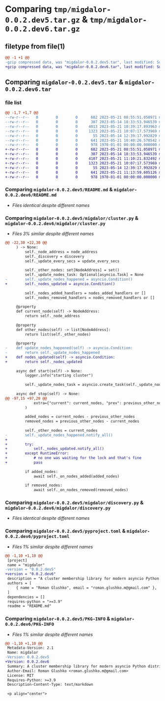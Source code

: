 # Comparing `tmp/migdalor-0.0.2.dev5.tar.gz` & `tmp/migdalor-0.0.2.dev6.tar.gz`

## filetype from file(1)

```diff
@@ -1 +1 @@
-gzip compressed data, was "migdalor-0.0.2.dev5.tar", last modified: Sun May 21 10:40:26 2023, max compression
+gzip compressed data, was "migdalor-0.0.2.dev6.tar", last modified: Sun May 21 11:13:59 2023, max compression
```

## Comparing `migdalor-0.0.2.dev5.tar` & `migdalor-0.0.2.dev6.tar`

### file list

```diff
@@ -1,7 +1,7 @@
--rw-r--r--   0        0        0      682 2023-05-21 08:55:51.058971 migdalor-0.0.2.dev5/README.md
--rw-r--r--   0        0        0      307 2023-05-14 18:33:53.946539 migdalor-0.0.2.dev5/migdalor/__init__.py
--rw-r--r--   0        0        0     4013 2023-05-21 10:39:17.893963 migdalor-0.0.2.dev5/migdalor/cluster.py
--rw-r--r--   0        0        0     1323 2023-05-21 10:07:17.573969 migdalor-0.0.2.dev5/migdalor/discovery.py
--rw-r--r--   0        0        0       55 2023-05-14 12:39:17.992829 migdalor-0.0.2.dev5/migdalor/logger.py
--rw-r--r--   0        0        0      641 2023-05-21 10:40:26.578542 migdalor-0.0.2.dev5/pyproject.toml
--rw-r--r--   0        0        0      978 1970-01-01 00:00:00.000000 migdalor-0.0.2.dev5/PKG-INFO
+-rw-r--r--   0        0        0      682 2023-05-21 08:55:51.058971 migdalor-0.0.2.dev6/README.md
+-rw-r--r--   0        0        0      307 2023-05-14 18:33:53.946539 migdalor-0.0.2.dev6/migdalor/__init__.py
+-rw-r--r--   0        0        0     4107 2023-05-21 11:10:21.832492 migdalor-0.0.2.dev6/migdalor/cluster.py
+-rw-r--r--   0        0        0     1323 2023-05-21 10:07:17.573969 migdalor-0.0.2.dev6/migdalor/discovery.py
+-rw-r--r--   0        0        0       55 2023-05-14 12:39:17.992829 migdalor-0.0.2.dev6/migdalor/logger.py
+-rw-r--r--   0        0        0      641 2023-05-21 11:13:59.605126 migdalor-0.0.2.dev6/pyproject.toml
+-rw-r--r--   0        0        0      978 1970-01-01 00:00:00.000000 migdalor-0.0.2.dev6/PKG-INFO
```

### Comparing `migdalor-0.0.2.dev5/README.md` & `migdalor-0.0.2.dev6/README.md`

 * *Files identical despite different names*

### Comparing `migdalor-0.0.2.dev5/migdalor/cluster.py` & `migdalor-0.0.2.dev6/migdalor/cluster.py`

 * *Files 3% similar despite different names*

```diff
@@ -22,30 +22,30 @@
     ) -> None:
         self._node_address = node_address
         self._discovery = discovery
         self._update_every_secs = update_every_secs
 
         self._other_nodes: set[NodeAddress] = set()
         self._update_nodes_task: Optional[asyncio.Task] = None
-        self._update_nodes_happened = asyncio.Condition()
+        self._nodes_updated = asyncio.Condition()
 
         self._nodes_added_handlers = nodes_added_handlers or []
         self._nodes_removed_handlers = nodes_removed_handlers or []
 
     @property
     def current_node(self) -> NodeAddress:
         return self._node_address
 
     @property
     def other_nodes(self) -> list[NodeAddress]:
         return list(self._other_nodes)
 
     @property
-    def update_nodes_happened(self) -> asyncio.Condition:
-        return self._update_nodes_happened
+    def nodes_updated(self) -> asyncio.Condition:
+        return self._nodes_updated
 
     async def start(self) -> None:
         logger.info("starting cluster")
 
         self._update_nodes_task = asyncio.create_task(self._update_nodes_periodically(self._update_every_secs))
 
     async def stop(self) -> None:
@@ -97,15 +97,20 @@
             extra={"current": current_nodes, "prev": previous_other_nodes},
         )
 
         added_nodes = current_nodes - previous_other_nodes
         removed_nodes = previous_other_nodes - current_nodes
 
         self._other_nodes = current_nodes
-        self._update_nodes_happened.notify_all()
+
+        try:
+            self._nodes_updated.notify_all()
+        except RuntimeError:
+            # no one was waiting for the lock and that's fine
+            pass
 
         if added_nodes:
             await self._on_nodes_added(added_nodes)
 
         if removed_nodes:
             await self._on_nodes_removed(removed_nodes)
```

### Comparing `migdalor-0.0.2.dev5/migdalor/discovery.py` & `migdalor-0.0.2.dev6/migdalor/discovery.py`

 * *Files identical despite different names*

### Comparing `migdalor-0.0.2.dev5/pyproject.toml` & `migdalor-0.0.2.dev6/pyproject.toml`

 * *Files 1% similar despite different names*

```diff
@@ -1,10 +1,10 @@
 [project]
 name = "migdalor"
-version = "0.0.2.dev5"
+version = "0.0.2.dev6"
 description = "A cluster membership library for modern asyncio Python distributed systems running in Kubernetes"
 authors = [
     { name = "Roman Glushko", email = "roman.glushko.m@gmail.com" },
 ]
 dependencies = []
 requires-python = ">=3.9"
 readme = "README.md"
```

### Comparing `migdalor-0.0.2.dev5/PKG-INFO` & `migdalor-0.0.2.dev6/PKG-INFO`

 * *Files 1% similar despite different names*

```diff
@@ -1,10 +1,10 @@
 Metadata-Version: 2.1
 Name: migdalor
-Version: 0.0.2.dev5
+Version: 0.0.2.dev6
 Summary: A cluster membership library for modern asyncio Python distributed systems running in Kubernetes
 Author-Email: Roman Glushko <roman.glushko.m@gmail.com>
 License: MIT
 Requires-Python: >=3.9
 Description-Content-Type: text/markdown
 
 <p align="center">
```

